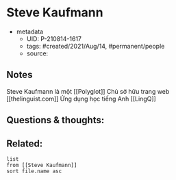 ---
---

# Steve Kaufmann

- metadata
	- UID: P-210814-1617
	- tags: #created/2021/Aug/14, #permanent/people 
	- source: 

## Notes
Steve Kaufmann là một [[Polyglot]]
Chủ sở hữu trang web [[thelinguist.com]] 
Ứng dụng học tiếng Anh [[LingQ]]

## Questions & thoughts:

## Related:
```dataview
list
from [[Steve Kaufmann]]
sort file.name asc
```

